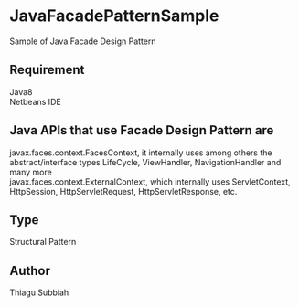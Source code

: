 # JavaFacadePatternSample
Sample of Java Facade Design Pattern  

Requirement
-----------
Java8  
Netbeans IDE  


Java APIs that use Facade Design Pattern are
-----------------------------------------
javax.faces.context.FacesContext, it internally uses among others the abstract/interface types LifeCycle, ViewHandler, NavigationHandler and many more    
javax.faces.context.ExternalContext, which internally uses ServletContext, HttpSession, HttpServletRequest, HttpServletResponse, etc.  
  
Type
-----  
Structural Pattern   

Author
------
Thiagu Subbiah  